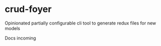 # crud-foyer
Opinionated partially configurable cli tool to generate redux files for new models

Docs incoming

